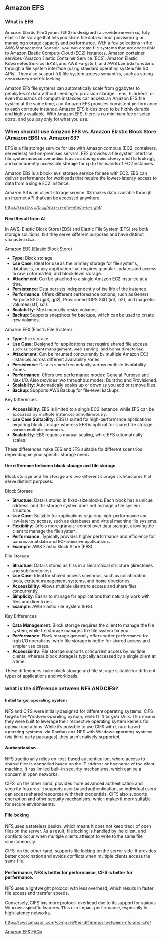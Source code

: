 ## Amazon EFS

### What is EFS
Amazon Elastic File System (EFS) is designed to provide serverless, fully elastic file storage that lets you share file data without provisioning or managing storage capacity and performance. With a few selections in the AWS Management Console, you can create file systems that are accessible to Amazon Elastic Compute Cloud (EC2) instances, Amazon container services (Amazon Elastic Container Service  [ECS], Amazon Elastic Kubernetes Service  [EKS], and AWS Fargate ), and AWS Lambda  functions through a file system interface (using standard operating system file I/O APIs). They also support full file system access semantics, such as strong consistency and file locking.

Amazon EFS file systems can automatically scale from gigabytes to petabytes of data without needing to provision storage. Tens, hundreds, or even thousands of compute instances can access an Amazon EFS file system at the same time, and Amazon EFS provides consistent performance to each compute instance. Amazon EFS is designed to be highly durable and highly available. With Amazon EFS, there is no minimum fee or setup costs, and you pay only for what you use.


### When should I use Amazon EFS vs. Amazon Elastic Block Store (Amazon EBS) vs. Amazon S3?

EFS is a file storage service  for use with Amazon compute (EC2, containers, serverless) and on-premises servers. EFS provides a file system interface, file system access semantics (such as strong consistency and file locking), and concurrently accessible storage for up to thousands of EC2 instances.

Amazon EBS  is a block-level storage service for use with EC2. EBS can deliver performance for workloads that require the lowest-latency access to data from a single EC2 instance.

Amazon S3  is an object storage service. S3 makes data available through an internet API that can be accessed anywhere.

https://zesty.co/blog/ebs-vs-efs-which-is-right/

#### Next Result from AI

In AWS, Elastic Block Store (EBS) and Elastic File System (EFS) are both storage solutions, but they serve different purposes and have distinct characteristics:

Amazon EBS (Elastic Block Store)

- **Type**: Block storage.
- **Use Case**: Ideal for use as the primary storage for file systems, databases, or any application that requires granular updates and access to raw, unformatted, and block-level storage.
- **Attachment**: Can be attached to a single Amazon EC2 instance at a time.
- **Persistence**: Data persists independently of the life of the instance.
- **Performance**: Offers different performance options, such as General Purpose SSD (gp3, gp2), Provisioned IOPS SSD (io1, io2), and magnetic volumes (st1, sc1).
- **Scalability**: Must manually resize volumes.
- **Backup**: Supports snapshots for backups, which can be used to create new volumes.

Amazon EFS (Elastic File System)

- **Type**: File storage.
- **Use Case**: Designed for applications that require shared file access, such as content management, web serving, and home directories.
- **Attachment**: Can be mounted concurrently by multiple Amazon EC2 instances across different availability zones.
- **Persistence**: Data is stored redundantly across multiple Availability Zones.
- **Performance**: Offers two performance modes: General Purpose and Max I/O. Also provides two throughput modes: Bursting and Provisioned.
- **Scalability**: Automatically scales up or down as you add or remove files.
- **Backup**: Supports AWS Backup for file-level backups.

Key Differences

- **Accessibility**: EBS is limited to a single EC2 instance, while EFS can be accessed by multiple instances simultaneously.
- **Use Case Suitability**: EBS is suited for high-performance applications requiring block storage, whereas EFS is optimal for shared file storage across multiple instances.
- **Scalability**: EBS requires manual scaling, while EFS automatically scales.

These differences make EBS and EFS suitable for different scenarios depending on your specific storage needs.


#### the difference between block storage and file storage

Block storage and file storage are two different storage architectures that serve distinct purposes:

Block Storage

- **Structure**: Data is stored in fixed-size blocks. Each block has a unique address, and the storage system does not manage a file system structure.
- **Use Case**: Suitable for applications requiring high-performance and low-latency access, such as databases and virtual machine file systems.
- **Flexibility**: Offers more granular control over data storage, allowing the client to manage the file system.
- **Performance**: Typically provides higher performance and efficiency for transactional data and I/O-intensive applications.
- **Example**: AWS Elastic Block Store (EBS).

File Storage

- **Structure**: Data is stored as files in a hierarchical structure (directories and subdirectories).
- **Use Case**: Ideal for shared access scenarios, such as collaboration tools, content management systems, and home directories.
- **Accessibility**: Allows multiple clients to access and share files concurrently.
- **Simplicity**: Easier to manage for applications that naturally work with files and directories.
- **Example**: AWS Elastic File System (EFS).

Key Differences

- **Data Management**: Block storage requires the client to manage the file system, while file storage manages the file system for you.
- **Performance**: Block storage generally offers better performance for high I/O operations, while file storage is better for shared access and simpler use cases.
- **Accessibility**: File storage supports concurrent access by multiple clients, whereas block storage is typically accessed by a single client at a time.

These differences make block storage and file storage suitable for different types of applications and workloads.

### what is the difference between NFS AND CIFS?

#### Initial target operating system
NFS and CIFS were initially designed for different operating systems. CIFS targets the Windows operating system, while NFS targets Unix. This means they were built to leverage their respective operating system kernels for optimal operations. While it’s possible to use CIFS with Linux-based operating systems (via Samba) and NFS with Windows operating systems (via third-party packages), they aren’t natively supported.

#### Authentication

NFS traditionally relies on host-based authentication, where access to shared files is controlled based on the IP address or hostname of the client machine. It has limited built-in security mechanisms, which can be a concern in open networks.

CIFS, on the other hand, provides more advanced authentication and security features. It supports user-based authentication, so individual users can access shared resources with their credentials. CIFS also supports encryption and other security mechanisms, which makes it more suitable for secure environments.

#### File locking

NFS uses a stateless design, which means it does not keep track of open files on the server. As a result, file locking is handled by the client, and conflicts occur when multiple clients attempt to write to the same file simultaneously.

CIFS, on the other hand, supports file locking on the server side. It provides better coordination and avoids conflicts when multiple clients access the same file.

#### Performance, NFS is better for performance, CIFS is better for performance.

NFS uses a lightweight protocol with less overhead, which results in faster file access and transfer speeds.

Conversely, CIFS has more protocol overhead due to its support for various Windows-specific features. This can impact performance, especially in high-latency networks.


https://aws.amazon.com/compare/the-difference-between-nfs-and-cifs/

[Amazon EFS FAQs](https://aws.amazon.com/efs/faq/)
